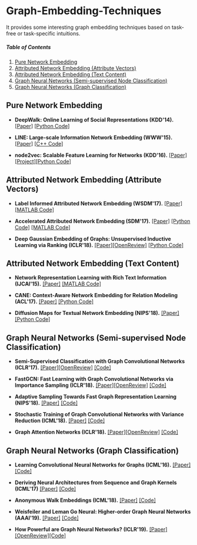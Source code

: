 # Graph-Embedding-Techniques
It provides some interesting graph embedding techniques based on task-free or task-specific intuitions.

##### Table of Contents  

1. [Pure Network Embedding](#pure-network-embedding)
2. [Attributed Network Embedding (Attribute Vectors)](#attributed-network-embedding-attribute-vectors)
3. [Attributed Network Embedding (Text Content)](#attributed-network-embedding-text-content)
4. [Graph Neural Networks (Semi-supervised Node Classification)](#graph-neural-networks-semi-supervised-node-classification)
5. [Graph Neural Networks (Graph Classification)](#graph-neural-networks-graph-classification)


## Pure Network Embedding

- **DeepWalk: Online Learning of Social Representations (KDD'14).** [[Paper]](http://www.perozzi.net/publications/14_kdd_deepwalk.pdf) [[Python Code]](https://github.com/phanein/deepwalk)

- **LINE: Large-scale Information Network Embedding (WWW'15).** [[Paper]](http://www.www2015.it/documents/proceedings/proceedings/p1067.pdf) [[C++ Code]](https://github.com/tangjianpku/LINE)

- **node2vec: Scalable Feature Learning for Networks (KDD'16).** [[Paper]](https://cs.stanford.edu/people/jure/pubs/node2vec-kdd16.pdf) [[Project]](https://snap.stanford.edu/node2vec/#code)[[Python Code]](https://github.com/aditya-grover/node2vec)


## Attributed Network Embedding (Attribute Vectors)

- **Label Informed Attributed Network Embedding (WSDM'17).** [[Paper]](http://www.public.asu.edu/~jundongl/paper/WSDM17_LANE.pdf) [[MATLAB Code]](https://github.com/xhuang31/LANE)

- **Accelerated Attributed Network Embedding (SDM'17).** [[Paper]](https://epubs.siam.org/doi/pdf/10.1137/1.9781611974973.71) [[Python Code]](https://github.com/xhuang31/AANE_Python) [[MATLAB Code]](https://github.com/xhuang31/AANE_MATLAB)

- **Deep Gaussian Embedding of Graphs: Unsupervised Inductive Learning via Ranking (ICLR'18).** [[Paper]](https://arxiv.org/pdf/1707.03815.pdf)[[OpenReview]](https://openreview.net/forum?id=r1ZdKJ-0W) [[Python Code]](https://github.com/abojchevski/graph2gauss)


## Attributed Network Embedding (Text Content)

- **Network Representation Learning with Rich Text Information (IJCAI'15).** [[Paper]](https://www.ijcai.org/Proceedings/15/Papers/299.pdf) [[MATLAB Code]](https://github.com/albertyang33/TADW)

- **CANE: Context-Aware Network Embedding for Relation Modeling (ACL'17).** [[Paper]](http://nlp.csai.tsinghua.edu.cn/~tcc/publications/acl2017_cane.pdf) [[Python Code]](https://github.com/thunlp/CANE)

- **Diffusion Maps for Textual Network Embedding (NIPS'18).** [[Paper]](http://papers.nips.cc/paper/7986-diffusion-maps-for-textual-network-embedding) [[Python Code]](https://github.com/dylanz0426/DMTE)


## Graph Neural Networks (Semi-supervised Node Classification)

- **Semi-Supervised Classification with Graph Convolutional Networks (ICLR'17).** [[Paper]](https://arxiv.org/pdf/1609.02907.pdf)[[OpenReview]](https://openreview.net/forum?id=SJU4ayYgl) [[Code]](https://github.com/tkipf/gcn)

- **FastGCN: Fast Learning with Graph Convolutional Networks via Importance Sampling (ICLR'18).** [[Paper]](https://arxiv.org/pdf/1801.10247.pdf)[[OpenReview]](https://openreview.net/forum?id=rytstxWAW) [[Code]](https://github.com/matenure/FastGCN)

- **Adaptive Sampling Towards Fast Graph Representation Learning (NIPS'18).** [[Paper]](http://papers.nips.cc/paper/7707-adaptive-sampling-towards-fast-graph-representation-learning) [[Code]](https://github.com/huangwb/AS-GCN)

- **Stochastic Training of Graph Convolutional Networks with Variance Reduction (ICML'18).** [[Paper]](http://proceedings.mlr.press/v80/chen18p.html) [[Code]](https://github.com/thu-ml/stochastic_gcn)

- **Graph Attention Networks (ICLR'18).** [[Paper]](https://arxiv.org/pdf/1710.10903.pdf)[[OpenReview]](https://openreview.net/forum?id=rJXMpikCZ) [[Code]](https://github.com/PetarV-/GAT)

## Graph Neural Networks (Graph Classification)

- **Learning Convolutional Neural Networks for Graphs (ICML'16).** [[Paper]](http://proceedings.mlr.press/v48/niepert16.pdf) [[Code]](https://github.com/tvayer/PSCN)

- **Deriving Neural Architectures from Sequence and Graph Kernels (ICML'17)** [[Paper]](https://arxiv.org/pdf/1705.09037.pdf) [[Code]](https://github.com/taolei87/icml17_knn)

- **Anonymous Walk Embeddings (ICML'18).** [[Paper]](http://proceedings.mlr.press/v80/ivanov18a/ivanov18a.pdf) [[Code]](https://github.com/nd7141/AWE)

- **Weisfeiler and Leman Go Neural: Higher-order Graph Neural Networks (AAAI'19).** [[Paper]](https://arxiv.org/pdf/1810.02244.pdf) [[Code]](https://github.com/chrsmrrs/k-gnn)

- **How Powerful are Graph Neural Networks? (ICLR'19).** [[Paper]](https://arxiv.org/pdf/1810.00826.pdf)[[OpenReview]](https://openreview.net/forum?id=ryGs6iA5Km)[[Code]](https://github.com/weihua916/powerful-gnns)
